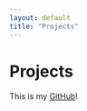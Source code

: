 ```yaml
---
layout: default
title: "Projects"
---
```


# Projects

This is my <a href="https://github.com/Julianzen" target="_blank">GitHub</a>!
